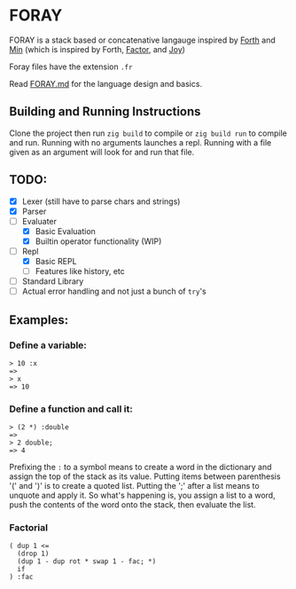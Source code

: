 # FORAY

FORAY is a stack based or concatenative langauge inspired by [Forth](http://www.forth.org/) and [Min](https://min-lang.org/) (which is inspired by Forth, [Factor](https://factorcode.org/), and [Joy](http://www.kevinalbrecht.com/code/joy-mirror/joy.html))

Foray files have the extension `.fr`

Read [FORAY.md](./FORAY.md) for the language design and basics.

## Building and Running Instructions

Clone the project then run `zig build` to compile or `zig build run` to compile and run. Running with no arguments launches a repl. Running with a file given as an argument will look for and run that file.

## TODO:

- [x] Lexer (still have to parse chars and strings)
- [x] Parser
- [ ] Evaluater
  - [x] Basic Evaluation
  - [x] Builtin operator functionality (WIP)
- [ ] Repl
  - [x] Basic REPL
  - [ ] Features like history, etc
- [ ] Standard Library
- [ ] Actual error handling and not just a bunch of `try`'s

## Examples:

### Define a variable:

```
> 10 :x
=>
> x
=> 10
```

### Define a function and call it:

```
> (2 *) :double
=>
> 2 double;
=> 4
```

Prefixing the `:` to a symbol means to create a word in the dictionary and assign the top of the stack as its value.
Putting items between parenthesis '(' and ')' is to create a quoted list. Putting the ';' after a list means to unquote and apply it.
So what's happening is, you assign a list to a word, push the contents of the word onto the stack, then evaluate the list.

### Factorial

```
( dup 1 <= 
  (drop 1)
  (dup 1 - dup rot * swap 1 - fac; *)
  if
) :fac
```
